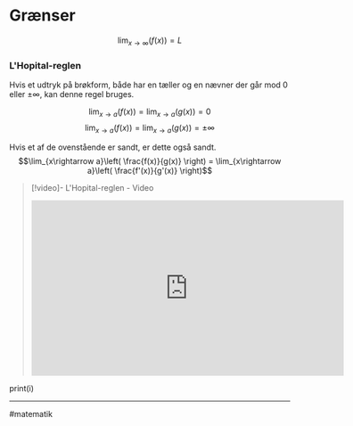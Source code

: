 # Grænser

$$\lim_{x\rightarrow \infty}\left(f(x)\right) = L$$

### L'Hopital-reglen
Hvis et udtryk på brøkform, både har en tæller og en nævner der går mod $0$ eller $\pm\infty$, kan denne regel bruges.

$$\lim_{x\rightarrow a}(f(x)) = \lim_{x\rightarrow a}(g(x)) = 0$$
$$\lim_{x\rightarrow a}(f(x)) = \lim_{x\rightarrow a}(g(x)) = \pm\infty$$

Hvis et af de ovenstående er sandt, er dette også sandt.
$$\lim_{x\rightarrow a}\left( \frac{f(x)}{g(x)} \right) = \lim_{x\rightarrow a}\left( \frac{f'(x)}{g'(x)} \right)$$

>[!video]- L'Hopital-reglen - Video
><iframe width="560" height="315" src="https://www.youtube.com/embed/8D1Pqc3TJ8o" title="YouTube video player" frameborder="0" allow="accelerometer; autoplay; clipboard-write; encrypted-media; gyroscope; picture-in-picture" allowfullscreen></iframe>
print(i)


---
#matematik 